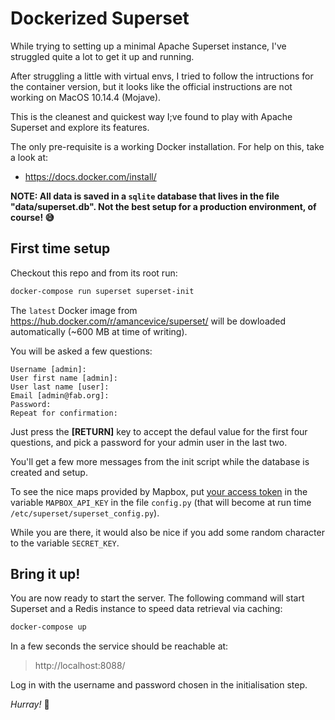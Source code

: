 # Dockerized Superset

While trying to setting up a minimal Apache Superset instance, I've struggled quite a lot to get it up and running.

After struggling a little with virtual envs, I tried to follow the intructions for the container version, but it looks like the official instructions are not working on MacOS 10.14.4 (Mojave).

This is the cleanest and quickest way I;ve found to play with Apache Superset and explore its features.

The only pre-requisite is a working Docker installation. For help on this, take a look at:

- https://docs.docker.com/install/

**NOTE: All data is saved in a `sqlite` database that lives in the file "data/superset.db". Not the best setup for a  production environment, of course! 😅**

## First time setup

Checkout this repo and from its root run:

```bash
docker-compose run superset superset-init
```

The `latest` Docker image from https://hub.docker.com/r/amancevice/superset/ will be dowloaded automatically (~600 MB at time of writing).

You will be asked a few questions:

```text
Username [admin]:
User first name [admin]:
User last name [user]:
Email [admin@fab.org]:
Password:
Repeat for confirmation:
```

Just press the **[RETURN]** key to accept the defaul value for the first four questions, and pick a password for your admin user in the last two.

You'll get a few more messages from the init script while the database is created and setup.

To see the nice maps provided by Mapbox, put [your access token](https://account.mapbox.com/access-tokens/) in the variable `MAPBOX_API_KEY` in the file `config.py` (that will become at run time `/etc/superset/superset_config.py`).

While you are there, it would also be nice if you add some random character to the variable `SECRET_KEY`.

## Bring it up!

You are now ready to start the server. The following command will start Superset and a Redis instance to speed data retrieval via caching:

```bash
docker-compose up
```

In a few seconds the service should be reachable at:

> http://localhost:8088/

Log in with the username and password chosen in the initialisation step.

_Hurray!_ 🎊
